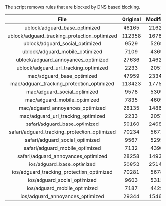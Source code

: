 The script removes rules that are blocked by DNS based blocking.


| File | Original | Modified |
|:----:|:-----:|:-----:|
| ublock/adguard_base_optimized | 46165 | 21626 |
| ublock/adguard_tracking_protection_optimized | 112358 | 16784 |
| ublock/adguard_social_optimized | 9529 | 5269 |
| ublock/adguard_mobile_optimized | 7109 | 4369 |
| ublock/adguard_annoyances_optimized | 27636 | 14621 |
| ublock/adguard_url_tracking_optimized | 2233 | 2057 |
| mac/adguard_base_optimized | 47959 | 23342 |
| mac/adguard_tracking_protection_optimized | 113423 | 17750 |
| mac/adguard_social_optimized | 9578 | 5309 |
| mac/adguard_mobile_optimized | 7835 | 4609 |
| mac/adguard_annoyances_optimized | 28135 | 14862 |
| mac/adguard_url_tracking_optimized | 2233 | 2057 |
| safari/adguard_base_optimized | 50160 | 24680 |
| safari/adguard_tracking_protection_optimized | 70234 | 5671 |
| safari/adguard_social_optimized | 9567 | 5295 |
| safari/adguard_mobile_optimized | 7132 | 4390 |
| safari/adguard_annoyances_optimized | 28258 | 14935 |
| ios/adguard_base_optimized | 50852 | 25143 |
| ios/adguard_tracking_protection_optimized | 70281 | 5678 |
| ios/adguard_social_optimized | 9603 | 5312 |
| ios/adguard_mobile_optimized | 7187 | 4429 |
| ios/adguard_annoyances_optimized | 29344 | 15469 |